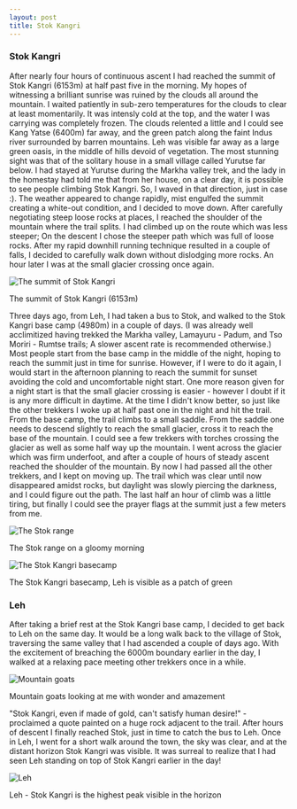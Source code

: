 ```yaml
---
layout: post
title: Stok Kangri
---
```


### Stok Kangri

After nearly four hours of continuous ascent I had reached the summit of Stok Kangri (6153m) at half past five in the morning. My hopes of witnessing a brilliant sunrise was ruined by the clouds all around the mountain. I waited patiently in sub-zero temperatures for the clouds to clear at least momentarily. It was intensly cold at the top, and the water I was carrying was completely frozen. The clouds relented a little and I could see Kang Yatse (6400m) far away, and the green patch along the faint Indus river surrounded by barren mountains. Leh was visible far away as a large green oasis, in the middle of hills devoid of vegetation. The most stunning sight was that of the solitary house in a small village called Yurutse far below. I had stayed at Yurutse during the Markha valley trek, and the lady in the homestay had told me that from her house, on a clear day, it is possible to see people climbing Stok Kangri. So, I waved in that direction, just in case :). The weather appeared to change rapidly, mist engulfed the summit creating a white-out condition, and I decided to move down. After carefully negotiating steep loose rocks at places, I reached the shoulder of the mountain where the trail splits. I had climbed up on the route which was less steeper; On the descent I chose the steeper path which was full of loose rocks. After my rapid downhill running technique resulted in a couple of falls, I decided to carefully walk down without dislodging more rocks. An hour later I was at the small glacier crossing once again.

![The summit of Stok Kangri][1]

<div class="image-caption" > The summit of Stok Kangri (6153m) </div>

Three days ago, from Leh, I had taken a bus to Stok, and walked to the Stok Kangri base camp (4980m) in a couple of days. (I was already well acclimitized having trekked the Markha valley, Lamayuru - Padum, and Tso Moriri - Rumtse trails; A slower ascent rate is recommended otherwise.) Most people start from the base camp in the middle of the night, hoping to reach the summit just in time for sunrise. However, if I were to do it again, I would start in the afternoon planning to reach the summit for sunset avoiding the cold and uncomfortable night start. One more reason given for a night start is that the small glacier crossing is easier - however I doubt if it is any more difficult in daytime. At the time I didn't know better, so just like the other trekkers I woke up at half past one in the night and hit the trail. From the base camp, the trail climbs to a small saddle. From the saddle one needs to descend slightly to reach the small glacier, cross it to reach the base of the mountain. I could see a few trekkers with torches crossing the glacier as well as some half way up the mountain. I went across the glacier which was firm underfoot, and after a couple of hours of steady ascent reached the shoulder of the mountain. By now I had passed all the other trekkers, and I kept on moving up. The trail which was clear until now disappeared amidst rocks, but daylight was slowly piercing the darkness, and I could figure out the path. The last half an hour of climb was a little tiring, but finally I could see the prayer flags at the summit just a few meters from me.

![The Stok range][2]

<div class="image-caption" > The Stok range on a gloomy morning </div>

![The Stok Kangri basecamp][5]

<div class="image-caption" > The Stok Kangri basecamp, Leh is visible as a patch of green </div>

### Leh

After taking a brief rest at the Stok Kangri base camp, I decided to get back to Leh on the same day. It would be a long walk back to the village of Stok, traversing the same valley that I had ascended a couple of days ago. With the excitement of breaching the 6000m boundary earlier in the day, I walked at a relaxing pace meeting other trekkers once in a while.

![Mountain goats][3]

<div class="image-caption" > Mountain goats looking at me with wonder and amazement </div>

"Stok Kangri, even if made of gold, can't satisfy human desire!" - proclaimed a quote painted on a huge rock adjacent to the trail. After hours of descent I finally reached Stok, just in time to catch the bus to Leh. Once in Leh, I went for a short walk around the town, the sky was clear, and at the distant horizon Stok Kangri was visible. It was surreal to realize that I had seen Leh standing on top of Stok Kangri earlier in the day!

![Leh][4]

<div class="image-caption" > Leh - Stok Kangri is the highest peak visible in the horizon </div>

[1]:  {{site.baseurl}}/images/stok/stok_kangri.jpg		"Stok Kangri"
[2]:  {{site.baseurl}}/images/stok/stok_range.jpg		"Stok range"
[3]:  {{site.baseurl}}/images/stok/mountain_goats.jpg		"Mountain goats	"
[4]:  {{site.baseurl}}/images/stok/leh.jpg			"Leh"
[5]:  {{site.baseurl}}/images/stok/stok_kangri_basecamp.jpg	"Stok Kangri basecamp"

